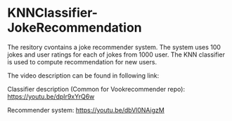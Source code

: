 # KNNClassifier-JokeRecommendation
The resitory cvontains a joke recommender system. The system uses 100 jokes and user ratings for each of jokes from 1000 user. The KNN classifier is used to compute recommendation for new users.

The video description can be found in following link:

Classifier description (Common for Vookrecommender repo): https://youtu.be/dpIr9xYrQ6w

Recommender system: https://youtu.be/dbVl0NAigzM
